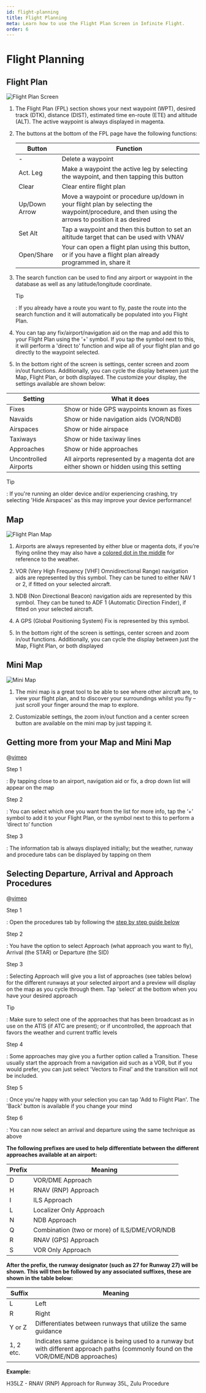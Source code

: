 ```yaml
---
id: flight-planning
title: Flight Planning
meta: Learn how to use the Flight Plan Screen in Infinite Flight.
order: 6
---
```


# Flight Planning



## Flight Plan

![Flight Plan Screen](_images/manual/frames/flight-plan-screen.jpg)



1. The Flight Plan (FPL) section shows your next waypoint (WPT), desired track (DTK), distance (DIST), estimated time en-route (ETE) and altitude (ALT). The active waypoint is always displayed in magenta.

   

2. The buttons at the bottom of the FPL page have the following functions:

   | Button        | Function                                                     |
   | ------------- | ------------------------------------------------------------ |
   | -             | Delete a waypoint                                            |
   | Act. Leg      | Make a waypoint the active leg by selecting the waypoint, and then tapping this button |
   | Clear         | Clear entire flight plan                                     |
   | Up/Down Arrow | Move a waypoint or procedure up/down in your flight plan by selecting the waypoint/procedure, and then using the arrows to position it as desired |
   | Set Alt       | Tap a waypoint and then this button to set an altitude target that can be used with VNAV |
   | Open/Share    | Your can open a flight plan using this button, or if you have a flight plan already programmed in, share it |



3. The search function can be used to find any airport or waypoint in the database as well as any latitude/longitude coordinate. 

   

   Tip

   : If you already have a route you want to fly, paste the route into the search function and it will automatically be populated into you Flight Plan.

   

4. You can tap any fix/airport/navigation aid on the map and add this to your Flight Plan using the &#39;+&#39; symbol. If you tap the symbol next to this, it will perform a &#39;direct to&#39; function and wipe all of your flight plan and go directly to the waypoint selected.

   

5. In the bottom right of the screen is settings, center screen and zoom in/out functions. Additionally, you can cycle the display between just the Map, Flight Plan, or both displayed. The customize your display, the settings available are shown below:

| Setting               | What it does                                                 |
| --------------------- | ------------------------------------------------------------ |
| Fixes                 | Show or hide GPS waypoints known as fixes                    |
| Navaids               | Show or hide navigation aids (VOR/NDB)                       |
| Airspaces             | Show or hide airspace                                        |
| Taxiways              | Show or hide taxiway lines                                   |
| Approaches            | Show or hide approaches                                      |
| Uncontrolled Airports | All airports represented by a magenta dot are either shown or hidden using this setting |



Tip

: If you're running an older device and/or experiencing crashing, try selecting 'Hide Airspaces' as this may improve your device performance!



## Map

![Flight Plan Map](_images/manual/frames/pilot-fpl-map.jpg)

 

1. Airports are always represented by either blue or magenta dots, if you’re flying online they may also have a [colored dot in the middle](/guide/getting-started/home-user-interface/fly-online#airport-and-gate-selection) for reference to the weather.

   

2. VOR (Very High Frequency [VHF] Omnidirectional Range) navigation aids are represented by this symbol. They can be tuned to either NAV 1 or 2, if fitted on your selected aircraft.

   

3. NDB (Non Directional Beacon) navigation aids are represented by this symbol. They can be tuned to ADF 1 (Automatic Direction Finder), if fitted on your selected aircraft.

   

4. A GPS (Global Positioning System) Fix is represented by this symbol.

   

5. In the bottom right of the screen is settings, center screen and zoom in/out functions. Additionally, you can cycle the display between just the Map, Flight Plan, or both displayed

   

## Mini Map

![Mini Map](_images/manual/frames/mini-map.jpg)



1. The mini map is a great tool to be able to see where other aircraft are, to view your flight plan, and to discover your surroundings whilst you fly – just scroll your finger around the map to explore. 

   

2. Customizable settings, the zoom in/out function and a center screen button are available on the mini map by just tapping it.



## Getting more from your Map and Mini Map

@[vimeo](429308225)


Step 1

: By tapping close to an airport, navigation aid or fix, a drop down list will appear on the map

 

Step 2

: You can select which one you want from the list for more info, tap the ‘+’ symbol to add it to your Flight Plan, or the symbol next to this to perform a ‘direct to’ function

 

Step 3

: The information tab is always displayed initially; but the weather, runway and procedure tabs can be displayed by tapping on them



## Selecting Departure, Arrival and Approach Procedures


@[vimeo](429377642)


Step 1

: Open the procedures tab by following the [step by step guide below](/guide/getting-started/pilot-user-interface/flight-planning#getting-more-from-your-map-and-mini-map)



Step 2

: You have the option to select Approach (what approach you want to fly), Arrival (the STAR) or Departure (the SID)



Step 3

: Selecting Approach will give you a list of approaches (see tables below) for the different runways at your selected airport and  a preview will display on the map as you cycle through them. Tap 'select' at the bottom when you have your desired approach



Tip

: Make sure to select one of the approaches that has been broadcast as in use on the ATIS (if ATC are present); or if uncontrolled, the approach that favors the weather and current traffic levels



Step 4

: Some approaches may give you a further option called a Transition. These usually start the approach from a navigation aid such as a VOR, but if you would prefer, you can just select 'Vectors to Final' and the transition will not be included. 



Step 5

: Once you're happy with your selection you can tap 'Add to Flight Plan'. The 'Back' button is available if you change your mind



Step 6

: You can now select an arrival and departure using the same technique as above



**The following prefixes are used to help differentiate between the different approaches available at an airport:**

| Prefix | Meaning                                      |
| ------ | -------------------------------------------- |
| D      | VOR/DME Approach                             |
| H      | RNAV (RNP) Approach                          |
| I      | ILS Approach                                 |
| L      | Localizer Only Approach                      |
| N      | NDB Approach                                 |
| Q      | Combination (two or more) of ILS/DME/VOR/NDB |
| R      | RNAV (GPS) Approach                          |
| S      | VOR Only Approach                            |



**After the prefix, the runway designator (such as 27 for Runway 27) will be shown. This will then be followed by any associated suffixes, these are shown in the table below:**

| Suffix    | Meaning                                                      |
| --------- | ------------------------------------------------------------ |
| L         | Left                                                         |
| R         | Right                                                        |
| Y or Z    | Differentiates between runways that utilize the same guidance |
| 1, 2 etc. | Indicates same guidance is being used to a runway but with different approach paths (commonly found on the VOR/DME/NDB approaches) |



**Example:**

H35LZ - RNAV (RNP) Approach for Runway 35L, Zulu Procedure

